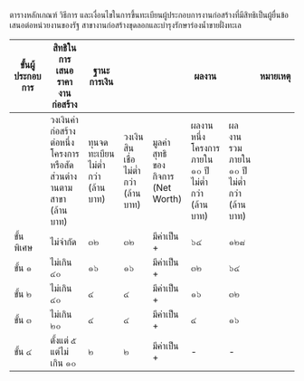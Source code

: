 ตารางหลักเกณฑ์ วิธีการ และเงื่อนไขในการขึ้นทะเบียนผู้ประกอบการงานก่อสร้างที่มีสิทธิเป็นผู้ยื่นข้อเสนอต่อหน่วยงานของรัฐ สาขางานก่อสร้างขุดลอกและบำรุงรักษาร่องน้ำขายฝั่งทะเล

|  ขั้นผู้ประกอบการ | สิทธิในการเสนอราคา งานก่อสร้าง | ฐานะการเงิน |  |  | ผลงาน |  | หมายเหตุ  |
| --- | --- | --- | --- | --- | --- | --- | --- |
|   | วงเงินค่าก่อสร้าง ต่อหนึ่งโครงการ หรือสัดส่วนต่างานตามสาขา (ล้านบาท) | ทุนจดทะเบียน ไม่ต่ำกว่า (ล้านบาท) | วงเงินสินเชื่อ ไม่ต่ำกว่า (ล้านบาท) | มูลค่าสุทธิ ของกิจการ (Net Worth) | ผลงานหนึ่ง โครงการ ภายใน ๑๐ ปี ไม่ต่ำกว่า (ล้านบาท) | ผลงานรวม ภายใน ๑๐ ปี ไม่ต่ำกว่า (ล้านบาท) |   |
|  ขั้นพิเศษ | ไม่จำกัด | ๓๒ | ๓๒ | มีค่าเป็น + | ๖๔ | ๑๒๘ |   |
|  ขั้น ๑ | ไม่เกิน ๔๐ | ๑๖ | ๑๖ | มีค่าเป็น + | ๓๒ | ๖๔ |   |
|  ขั้น ๒ | ไม่เกิน ๔๐ | ๔ | ๔ | มีค่าเป็น + | ๑๖ | ๓๒ |   |
|  ขั้น ๓ | ไม่เกิน ๒๐ | ๔ | ๔ | มีค่าเป็น + | ๔ | ๑๖ |   |
|  ขั้น ๔ | ตั้งแต่ ๕ แต่ไม่เกิน ๑๐ | ๒ | ๒ | มีค่าเป็น + | - | - |   |